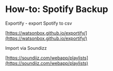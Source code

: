 # How-to: Spotify Backup

Exportify - export Spotify to csv

[https://watsonbox.github.io/exportify/](https://watsonbox.github.io/exportify/)

Import via Soundizz

[https://soundiiz.com/webapp/playlists](https://soundiiz.com/webapp/playlists)